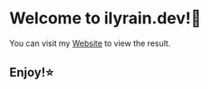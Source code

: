 # Welcome to ilyrain.dev!🧡

You can visit my [Website](https://ilyrain.dev) to view the result.

## Enjoy!⭐

